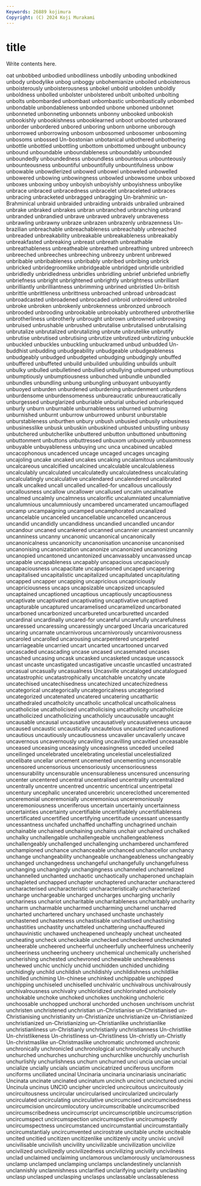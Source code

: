 ```yaml
---
Keywords: 26889 kojimura
Copyright: (C) 2024 Koji Murakami
---
```


# title

Write contents here.



oat unbobbed unbodied
unbodiliness unbodily unboding unbodkined unbody unbodylike unbog unboggy unbohemianize unboiled
unboisterous unboisterously unboisterousness unbokel unbold unbolden unboldly unboldness unbolled unbolster
unbolstered unbolt unbolted unbolting unbolts unbombarded unbombast unbombastic unbombastically unbombed
unbondable unbondableness unbonded unbone unboned unbonnet unbonneted unbonneting unbonnets unbonny
unbooked unbookish unbookishly unbookishness unbooklearned unboot unbooted unboraxed unborder unbordered
unbored unboring unborn unborne unborough unborrowed unborrowing unbosom unbosomed unbosomer
unbosoming unbosoms unbossed Un-bostonian unbotanical unbothered unbothering unbottle unbottled unbottling
unbottom unbottomed unbought unbouncy unbound unboundable unboundableness unboundably unbounded unboundedly
unboundedness unboundless unbounteous unbounteously unbounteousness unbountiful unbountifully unbountifulness unbow unbowable
unbowdlerized unbowed unbowel unboweled unbowelled unbowered unbowing unbowingness unbowled unbowsome
unbox unboxed unboxes unboxing unboy unboyish unboyishly unboyishness unboylike unbrace
unbraced unbracedness unbracelet unbraceleted unbraces unbracing unbracketed unbragged unbragging Un-brahminic
un-Brahminical unbraid unbraided unbraiding unbraids unbrailed unbrained unbrake unbraked unbrakes
unbran unbranched unbranching unbrand unbranded unbrandied unbrave unbraved unbravely unbraveness
unbrawling unbrawny unbraze unbrazen unbrazenly unbrazenness Un-brazilian unbreachable unbreachableness unbreachably
unbreached unbreaded unbreakability unbreakable unbreakableness unbreakably unbreakfasted unbreaking unbreast unbreath
unbreathable unbreathableness unbreatheable unbreathed unbreathing unbred unbreech unbreeched unbreeches unbreeching
unbreezy unbrent unbrewed unbribable unbribableness unbribably unbribed unbribing unbrick unbricked
unbridegroomlike unbridgeable unbridged unbridle unbridled unbridledly unbridledness unbridles unbridling unbrief
unbriefed unbriefly unbriefness unbright unbrightened unbrightly unbrightness unbrilliant unbrilliantly unbrilliantness
unbrimming unbrined unbristled Un-british unbrittle unbrittleness unbrittness unbroached unbroad unbroadcast
unbroadcasted unbroadened unbrocaded unbroid unbroidered unbroiled unbroke unbroken unbrokenly unbrokenness
unbronzed unbrooch unbrooded unbrooding unbrookable unbrookably unbrothered unbrotherlike unbrotherliness unbrotherly
unbrought unbrown unbrowned unbrowsing unbruised unbrushable unbrushed unbrutalise unbrutalised unbrutalising
unbrutalize unbrutalized unbrutalizing unbrute unbrutelike unbrutify unbrutise unbrutised unbrutising unbrutize
unbrutized unbrutizing unbuckle unbuckled unbuckles unbuckling unbuckramed unbud unbudded Un-buddhist
unbudding unbudgeability unbudgeable unbudgeableness unbudgeably unbudged unbudgeted unbudging unbudgingly unbuffed
unbuffered unbuffeted unbuild unbuilded unbuilding unbuilds unbuilt unbulky unbulled unbulletined
unbullied unbullying unbumped unbumptious unbumptiously unbumptiousness unbunched unbundle unbundled unbundles
unbundling unbung unbungling unbuoyant unbuoyantly unbuoyed unburden unburdened unburdening unburdenment
unburdens unburdensome unburdensomeness unbureaucratic unbureaucratically unburgessed unburglarized unburiable unburial unburied
unburlesqued unburly unburn unburnable unburnableness unburned unburning unburnished unburnt unburrow
unburrowed unburst unburstable unburstableness unburthen unbury unbush unbusied unbusily unbusiness
unbusinesslike unbusk unbuskin unbuskined unbusted unbustling unbusy unbutchered unbutcherlike unbuttered
unbutton unbuttoned unbuttoning unbuttonment unbuttons unbuttressed unbuxom unbuxomly unbuxomness unbuyable
unbuyableness unbuying unc unca uncabined uncabled uncacophonous uncadenced uncage uncaged
uncages uncaging uncajoling uncake uncaked uncakes uncaking uncalamitous uncalamitously uncalcareous
uncalcified uncalcined uncalculable uncalculableness uncalculably uncalculated uncalculatedly uncalculatedness uncalculating uncalculatingly
uncalculative uncalendared uncalendered uncalibrated uncalk uncalked uncall uncalled uncalled-for uncallous
uncallously uncallousness uncallow uncallower uncallused uncalm uncalmative uncalmed uncalmly uncalmness
uncalorific uncalumniated uncalumniative uncalumnious uncalumniously uncambered uncamerated uncamouflaged uncamp uncampaigning
uncamped uncamphorated uncanalized uncancelable uncanceled uncancellable uncancelled uncancerous uncandid uncandidly
uncandidness uncandied uncandled uncandor uncandour uncaned uncankered uncanned uncannier uncanniest
uncannily uncanniness uncanny uncanonic uncanonical uncanonically uncanonicalness uncanonicity uncanonisation uncanonise
uncanonised uncanonising uncanonization uncanonize uncanonized uncanonizing uncanopied uncantoned uncantonized uncanvassably
uncanvassed uncap uncapable uncapableness uncapably uncapacious uncapaciously uncapaciousness uncapacitate uncaparisoned
uncaped uncapering uncapitalised uncapitalistic uncapitalized uncapitulated uncapitulating uncapped uncapper uncapping
uncapricious uncapriciously uncapriciousness uncaps uncapsizable uncapsized uncapsuled uncaptained uncaptioned uncaptious
uncaptiously uncaptiousness uncaptivate uncaptivated uncaptivating uncaptivative uncaptived uncapturable uncaptured uncaramelised
uncaramelized uncarbonated uncarboned uncarbonized uncarbureted uncarburetted uncarded uncardinal uncardinally uncared-for
uncareful uncarefully uncarefulness uncaressed uncaressing uncaressingly uncargoed Uncaria uncaricatured uncaring
uncarnate uncarnivorous uncarnivorously uncarnivorousness uncaroled uncarolled uncarousing uncarpentered uncarpeted uncarriageable
uncarried uncart uncarted uncartooned uncarved uncascaded uncascading uncase uncased uncasemated
uncases uncashed uncasing uncask uncasked uncasketed uncasque uncassock uncast uncaste
uncastigated uncastigative uncastle uncastled uncastrated uncasual uncasually uncasualness Uncasville uncataloged
uncatalogued uncatastrophic uncatastrophically uncatchable uncatchy uncate uncatechised uncatechisedness uncatechized uncatechizedness
uncategorical uncategorically uncategoricalness uncategorised uncategorized uncatenated uncatered uncatering uncathartic uncathedraled
uncatholcity uncatholic uncatholical uncatholicalness uncatholicise uncatholicised uncatholicising uncatholicity uncatholicize uncatholicized
uncatholicizing uncatholicly uncaucusable uncaught uncausable uncausal uncausative uncausatively uncausativeness uncause
uncaused uncaustic uncaustically uncautelous uncauterized uncautioned uncautious uncautiously uncautiousness uncavalier
uncavalierly uncave uncavernous uncavernously uncaviling uncavilling uncavitied unceasable unceased unceasing
unceasingly unceasingness unceded unceiled unceilinged uncelebrated uncelebrating uncelestial uncelestialized uncelibate
uncellar uncement uncemented uncementing uncensorable uncensored uncensorious uncensoriously uncensoriousness uncensurability
uncensurable uncensurableness uncensured uncensuring uncenter uncentered uncentral uncentralised uncentrality uncentralized
uncentrally uncentre uncentred uncentric uncentrical uncentripetal uncentury uncephalic uncerated uncerebric
uncereclothed unceremented unceremonial unceremonially unceremonious unceremoniously unceremoniousness unceriferous uncertain uncertainly
uncertainness uncertainties uncertainty uncertifiable uncertifiablely uncertifiableness uncertificated uncertified uncertifying uncertitude
uncessant uncessantly uncessantness unchafed unchaffed unchaffing unchagrined unchain unchainable unchained
unchaining unchains unchair unchaired unchalked unchalky unchallengable unchallengeable unchallengeableness unchallengeably
unchallenged unchallenging unchambered unchamfered unchampioned unchance unchanceable unchanced unchancellor unchancy
unchange unchangeability unchangeable unchangeableness unchangeably unchanged unchangedness unchangeful unchangefully unchangefulness
unchanging unchangingly unchangingness unchanneled unchannelized unchannelled unchanted unchaotic unchaotically unchaperoned
unchaplain unchapleted unchapped unchapter unchaptered uncharacter uncharactered uncharacterised uncharacteristic uncharacteristically
uncharacterized uncharge unchargeable uncharged uncharges uncharging uncharily unchariness unchariot uncharitable
uncharitableness uncharitably uncharity uncharm uncharmable uncharmed uncharming uncharnel uncharred uncharted
unchartered unchary unchased unchaste unchastely unchastened unchasteness unchastisable unchastised unchastising
unchastities unchastity unchatteled unchattering unchauffeured unchauvinistic unchawed uncheapened uncheaply uncheat
uncheated uncheating uncheck uncheckable unchecked uncheckered uncheckmated uncheerable uncheered uncheerful
uncheerfully uncheerfulness uncheerily uncheeriness uncheering uncheery unchemical unchemically uncherished uncherishing
unchested unchevroned unchewable unchewableness unchewed unchic unchicly unchid unchidden unchided
unchiding unchidingly unchild unchildish unchildishly unchildishness unchildlike unchilled unchiming Un-chinese
unchinked unchippable unchipped unchipping unchiseled unchiselled unchivalric unchivalrous unchivalrously unchivalrousness
unchivalry unchloridized unchlorinated unchoicely unchokable unchoke unchoked unchokes unchoking uncholeric
unchoosable unchopped unchoral unchorded unchosen unchrisom unchrist unchristen unchristened unchristian
un-Christianise un-Christianised un-Christianising unchristianity un-Christianize unchristianize un-Christianized unchristianized un-Christianizing un-Christianlike
unchristianlike unchristianliness un-Christianly unchristianly unchristianness Un-christlike Un-christlikeness Un-christliness un-Christliness Un-christly
un-Christly Un-christmaslike un-Christmaslike unchromatic unchromed unchronic unchronically unchronicled unchronological unchronologically
unchurch unchurched unchurches unchurching unchurchlike unchurchly unchurlish unchurlishly unchurlishness unchurn
unchurned unci uncia unciae uncial uncialize uncially uncials unciatim uncicatrized
unciferous unciform unciforms unciliated uncinal Uncinaria uncinaria uncinariasis uncinariatic Uncinata
uncinate uncinated uncinatum uncinch uncinct uncinctured uncini Uncinula uncinus UNCIO
uncipher uncircled uncircuitous uncircuitously uncircuitousness uncircular uncircularised uncircularized uncircularly uncirculated
uncirculating uncirculative uncircumcised uncircumcisedness uncircumcision uncircumlocutory uncircumscribable uncircumscribed uncircumscribedness uncircumscript
uncircumscriptible uncircumscription uncircumspect uncircumspection uncircumspective uncircumspectly uncircumspectness uncircumstanced uncircumstantial uncircumstantially
uncircumstantialy uncircumvented uncirostrate uncitable uncite unciteable uncited uncitied uncitizen uncitizenlike
uncitizenly uncity uncivic uncivil uncivilisable uncivilish uncivility uncivilizable uncivilization uncivilize
uncivilized uncivilizedly uncivilizedness uncivilizing uncivilly uncivilness unclad unclaimed unclaiming unclamorous
unclamorously unclamorousness unclamp unclamped unclamping unclamps unclandestinely unclannish unclannishly unclannishness
unclarified unclarifying unclarity unclashing unclasp unclasped unclasping unclasps unclassable unclassableness
